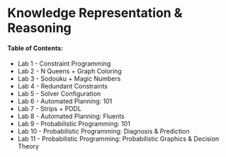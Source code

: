 # Knowledge Representation & Reasoning
#### Table of Contents:

- Lab 1 - Constraint Programming
- Lab 2 - N Queens + Graph Coloring
- Lab 3 - Sodouku + Magic Numbers
- Lab 4 - Redundant Constraints
- Lab 5 - Solver Configuration
- Lab 6 - Automated Planning: 101
- Lab 7 - Strips + PDDL
- Lab 8 - Automated Planning: Fluents
- Lab 9 - Probabilistic Programming: 101
- Lab 10 - Probabilistic Programming: Diagnosis & Prediction
- Lab 11 - Probabilistic Programming: Probabilistic Graphics & Decision Theory


